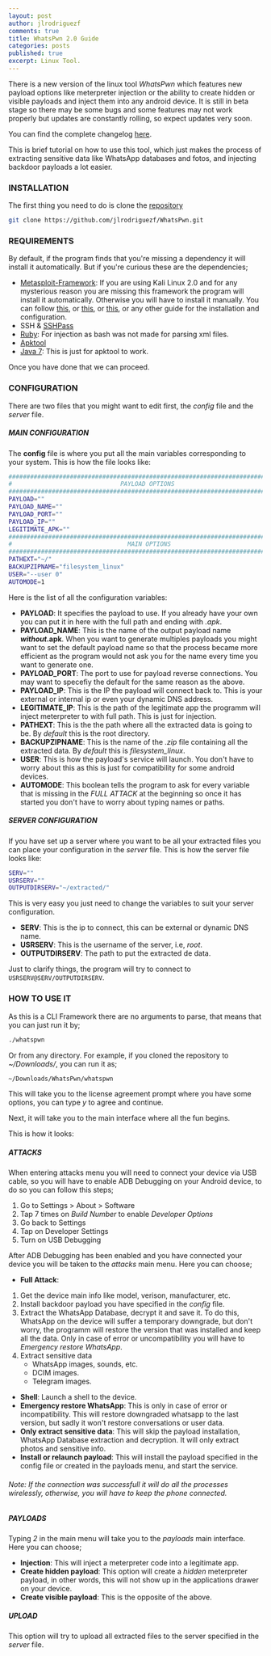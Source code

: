 ```yaml
---
layout: post
author: jlrodriguezf
comments: true
title: WhatsPwn 2.0 Guide
categories: posts
published: true
excerpt: Linux Tool.
---
```


There is a new version of the linux tool _WhatsPwn_ which features new payload options like meterpreter injection or the ability to create hidden or visible payloads and inject them into any android device.
It is still in beta stage so there may be some bugs and some features may not work properly but updates are constantly rolling, so expect updates very soon.

You can find the complete changelog [here](https://github.com/jlrodriguezf/WhatsPwn#changelog).

This is  brief tutorial on how to use this tool, which just makes the process of extracting sensitive data like WhatsApp databases and fotos, and injecting backdoor payloads a lot easier.

### INSTALLATION

The first thing you need to do is clone the [repository](https://github.com/jlrodriguezf/WhatsPwn "WhatsPwn Repository")

```bash
git clone https://github.com/jlrodriguezf/WhatsPwn.git
```

### REQUIREMENTS

By default, if the program finds that you're missing a dependency it will install it automatically. But if you're curious these are the dependencies;

* [Metasploit-Framework](https://github.com/rapid7/metasploit-framework): If you are using Kali Linux 2.0 and for any mysterious reason you are missing this framework the program will install it automatically. Otherwise you will have to install it manually. You can follow [this](http://sourcedigit.com/14717-install-metasploit-linux-ubuntu-14-04/), or [this](http://www.darkoperator.com/installing-metasploit-in-ubunt/), or [this](http://samiux.blogspot.com/2015/08/howto-metasploit-framework-on-ubuntu.html), or any other guide for the installation and configuration.
* SSH & [SSHPass](http://sourceforge.net/projects/sshpass/)
* [Ruby](http://www.ruby-lang.org/en/): For injection as bash was not made for parsing xml files.
* [Apktool](http://ibotpeaches.github.io/Apktool/)
* [Java 7](http://www.oracle.com/technetwork/java/javase/downloads/jdk7-downloads-1880260.html): This is just for apktool to work.

Once you have done that we can proceed.

### CONFIGURATION
There are two files that you might want to edit first, the _config_ file and the _server_ file.

##### MAIN CONFIGURATION

The __config__ file is where you put all the main variables corresponding to your system.
This is how the file looks like:

```bash
##############################################################################
#                              PAYLOAD OPTIONS                               #
##############################################################################
PAYLOAD=""
PAYLOAD_NAME=""
PAYLOAD_PORT=""
PAYLOAD_IP=""
LEGITIMATE_APK=""
##############################################################################
#                                MAIN OPTIONS                                #
##############################################################################
PATHEXT="~/"
BACKUPZIPNAME="filesystem_linux"
USER="--user 0"
AUTOMODE=1
```
Here is the list of all the configuration variables:

* __PAYLOAD__: It specifies the payload to use. If you already have your own you can put it in here with the full path and ending with _.apk_.
* __PAYLOAD\_NAME__: This is the name of the output payload name **_without_.apk**. When you want to generate multiples payloads you might want to set the default payload name so that the process became more efficient as the program would not ask you for the name every time you want to generate one.
* __PAYLOAD\_PORT__: The port to use for payload reverse connections. You may want to specefiy the default for the same reason as the above.
* __PAYLOAD\_IP__: This is the IP the payload will connect back to. This is your external or internal ip or even your dynamic DNS address.
* __LEGITIMATE\_IP__: This is the path of the legitimate app the programm will inject meterpreter to with full path. This is just for injection.
* __PATHEXT__: This is the the path where all the extracted data is going to be. By _default_ this is the root directory.
* __BACKUPZIPNAME__: This is the name of the _.zip_ file containing all the extracted data. By _default_ this is _filesystem\_linux_.
* __USER__: This is how the payload's service will launch. You don't have to worry about this as this is just for compatibility for some android devices.
* __AUTOMODE__: This boolean tells the program to ask for every variable that is missing in the _FULL ATTACK_ at the beginning so once it has started you don't have to worry about typing names or paths.

##### SERVER CONFIGURATION

If you have set up a server where you want to be all your extracted files you can place your configuration in the _server_ file.
This is how the server file looks like:

```bash
SERV=""
USRSERV=""
OUTPUTDIRSERV="~/extracted/"
```
This is very easy you just need to change the variables to suit your server configuration.

* __SERV__: This is the ip to connect, this can be external or dynamic DNS name.
* __USRSERV__: This is the username of the server, i.e, _root_.
* __OUTPUTDIRSERV__: The path to put the extracted de data.

Just to clarify things, the program will try to connect to `USRSERV@SERV/OUTPUTDIRSERV`.

### HOW TO USE IT

As this is a CLI Framework there are no arguments to parse, that means that you can just run it by;

```bash
./whatspwn
```

Or from any directory. For example, if you cloned the repository to _~/Downloads/_, you can run it as;

```bash
~/Downloads/WhatsPwn/whatspwn
```

This will take you to the license agreement prompt where you have some options, you can type _y_ to agree and continue.

Next, it will take you to the main interface where all the fun begins.

This is how it looks:

##### ATTACKS

When entering attacks menu you will need to connect your device via USB cable, so you will have to enable ADB Debugging on your Android device, to do so you can follow this steps;

1. Go to Settings > About > Software
2. Tap 7 times on _Build Number_ to enable _Developer Options_
3. Go back to Settings
4. Tap on Developer Settings
5. Turn on USB Debugging

After ADB Debugging has been enabled and you have connected your device you will be taken to the _attacks_ main menu. Here you can choose;

* __Full Attack__:
1. Get the device main info like model, verison, manufacturer, etc.
2. Install backdoor payload you have specified in the _config_ file.
3. Extract the WhatsApp Database, decrypt it and save it. To do this, WhatsApp on the device will suffer a temporary downgrade, but don't worry, the programm will restore the version that was installed and keep all the data. Only in case of error or uncompatibility you will have to _Emergency restore WhatsApp_.
4. Extract sensitive data
	* WhatsApp images, sounds, etc.
	* DCIM images.
	* Telegram images.
* __Shell__: Launch a shell to the device.
* __Emergency restore WhatsApp__: This is only in case of error or incompatibility. This will restore downgraded whatsapp to the last version, but sadly it won't restore conversations or user data.
* __Only extract sensitive data__: This will skip the payload installation, WhatsApp Database extraction and decryption. It will only extract photos and sensitive info.
* __Install or relaunch payload__: This will install the payload specified in the config file or created in the payloads menu, and start the service.

###### Note: If the connection was successfull it will do all the processes wirelessly, otherwise, you will have to keep the phone connected.

##### PAYLOADS

Typing _2_ in the main menu will take you to the _payloads_ main interface. Here you can choose;

* __Injection__: This will inject a meterpreter code into a legitimate app.
* __Create hidden payload__: This option will create a _hidden_ meterpreter payload, in other words, this will not show up in the applications drawer on your device.
* __Create visible payload__: This is the opposite of the above.

##### UPLOAD

This option will try to upload all extracted files to the server specified in the _server_ file.
